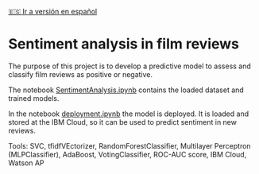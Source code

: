 [:es: Ir a versión en español](https://github.com/iseka-dev/sentiment-analysis/blob/master/README.sp.md)

# Sentiment analysis in film reviews

The purpose of this project is to develop a predictive model to assess and classify film reviews as positive or negative.

The notebook [SentimentAnalysis.ipynb](https://github.com/iseka-dev/sentiment-analysis/blob/master/SentimentAnalysis.ipynb) contains the loaded dataset and trained models.

In the notebook [deployment.ipynb](https://github.com/iseka-dev/sentiment-analysis/blob/master/deployment.ipynb) the model is deployed. It is loaded and stored at the IBM Cloud, so it can be used to predict sentiment in new reviews.

Tools: SVC, tfidfVEctorizer, RandomForestClassifier, Multilayer Perceptron (MLPClassifier), AdaBoost, VotingClassifier, ROC-AUC score, IBM Cloud, Watson AP